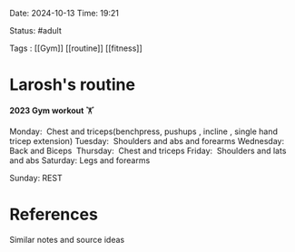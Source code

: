 Date: 2024-10-13     Time: 19:21

Status: #adult 

Tags : [[Gym]] [[routine]] [[fitness]]

# Larosh's routine

**2023 Gym workout** 🏋️ 

Monday:  Chest and triceps(benchpress, pushups , incline , single hand tricep extension)
Tuesday:  Shoulders and abs and forearms
Wednesday: Back and Biceps 
Thursday:  Chest and triceps
Friday:  Shoulders and lats and abs
Saturday: Legs and forearms 

Sunday: REST




# References
Similar notes and source ideas


